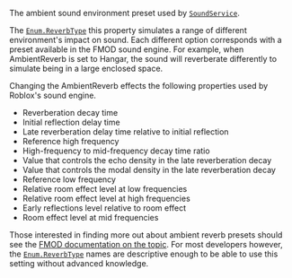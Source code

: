 The ambient sound environment preset used by [`SoundService`](https://create.roblox.com/docs/reference/engine/classes/SoundService).

The [`Enum.ReverbType`](https://create.roblox.com/docs/reference/engine/enums/ReverbType) this property simulates a range of different
environment's impact on sound. Each different option corresponds with a
preset available in the FMOD sound engine. For example, when AmbientReverb
is set to Hangar, the sound will reverberate differently to simulate being
in a large enclosed space.

Changing the AmbientReverb effects the following properties used by
Roblox's sound engine.

- Reverberation decay time
- Initial reflection delay time
- Late reverberation delay time relative to initial reflection
- Reference high frequency
- High-frequency to mid-frequency decay time ratio
- Value that controls the echo density in the late reverberation decay
- Value that controls the modal density in the late reverberation decay
- Reference low frequency
- Relative room effect level at low frequencies
- Relative room effect level at high frequencies
- Early reflections level relative to room effect
- Room effect level at mid frequencies

Those interested in finding more out about ambient reverb presets should
see the
[FMOD documentation on the topic](https://create.roblox.com/docs/https://www.fmod.com/docs/api/content/generated/FMOD_REVERB_PRESETS.html).
For most developers however, the [`Enum.ReverbType`](https://create.roblox.com/docs/reference/engine/enums/ReverbType) names are descriptive
enough to be able to use this setting without advanced knowledge.